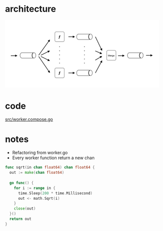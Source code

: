 # architecture
![image](/images/worker.compose.png)
# code
[src/worker.compose.go](/src/worker.compose.go)
# notes
* Refactoring from worker.go
* Every worker function return a new chan
```go
func sqrt(in chan float64) chan float64 {
  out := make(chan float64)

  go func() {
    for i := range in {
      time.Sleep(200 * time.Millisecond)
      out <- math.Sqrt(i)
    }
    close(out)
  }()
  return out
}
```
